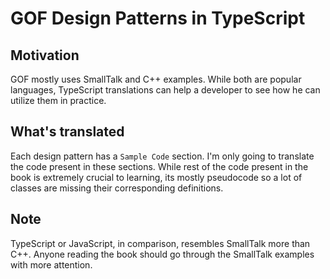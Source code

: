 # GOF Design Patterns in TypeScript

## Motivation

GOF mostly uses SmallTalk and C++ examples. While both are popular languages, TypeScript translations can help a developer to see how he can utilize them in practice.

## What's translated

Each design pattern has a ```Sample Code``` section. I'm only going to translate the code present in these sections. While rest of the code present in the book is extremely crucial to learning, its mostly pseudocode so a lot of classes are missing their corresponding definitions.   

## Note

TypeScript or JavaScript, in comparison, resembles SmallTalk more than C++. Anyone reading the book should go through the SmallTalk examples with more attention.